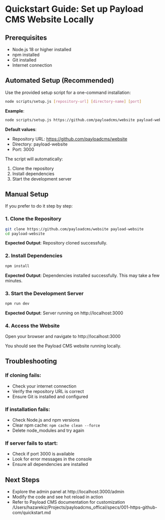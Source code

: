 # Quickstart Guide: Set up Payload CMS Website Locally

## Prerequisites
- Node.js 18 or higher installed
- npm installed
- Git installed
- Internet connection

## Automated Setup (Recommended)

Use the provided setup script for a one-command installation:

```bash
node scripts/setup.js [repository-url] [directory-name] [port]
```

**Example**:
```bash
node scripts/setup.js https://github.com/payloadcms/website payload-website 3000
```

**Default values**:
- Repository URL: https://github.com/payloadcms/website
- Directory: payload-website
- Port: 3000

The script will automatically:
1. Clone the repository
2. Install dependencies
3. Start the development server

## Manual Setup

If you prefer to do it step by step:

### 1. Clone the Repository
```bash
git clone https://github.com/payloadcms/website payload-website
cd payload-website
```

**Expected Output**: Repository cloned successfully.

### 2. Install Dependencies
```bash
npm install
```

**Expected Output**: Dependencies installed successfully. This may take a few minutes.

### 3. Start the Development Server
```bash
npm run dev
```

**Expected Output**: Server running on http://localhost:3000

### 4. Access the Website
Open your browser and navigate to http://localhost:3000

You should see the Payload CMS website running locally.

## Troubleshooting

### If cloning fails:
- Check your internet connection
- Verify the repository URL is correct
- Ensure Git is installed and configured

### If installation fails:
- Check Node.js and npm versions
- Clear npm cache: `npm cache clean --force`
- Delete node_modules and try again

### If server fails to start:
- Check if port 3000 is available
- Look for error messages in the console
- Ensure all dependencies are installed

## Next Steps
- Explore the admin panel at http://localhost:3000/admin
- Modify the code and see hot reload in action
- Refer to Payload CMS documentation for customization</content>
<parameter name="filePath">/Users/hazarekiz/Projects/payloadcms_offical/specs/001-https-github-com/quickstart.md
